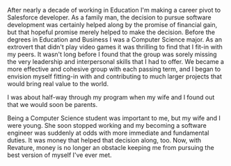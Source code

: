 After nearly a decade of working in Education I'm making a career pivot to Salesforce developer. As a family man, the decision to pursue software development was certainly helped along by the promise of financial gain, but that hopeful promise merely helped to make the decision. Before the degrees in Education and Business I was a Computer Science major. As an extrovert that didn't play video games it was thrilling to find that I fit-in with my peers. It wasn't long before I found that the group was sorely missing the very leadership and interpersonal skills that I had to offer. We became a more effective and cohesive group with each passing term, and I began to envision myself fitting-in with and contributing to much larger projects that would bring real value to the world.

I was about half-way through my program when my wife and I found out that we would soon be parents. 

Being a Computer Science student was important to me, but my wife and I were young. She soon stopped working and my becoming a software engineer was suddenly at odds with more immediate and fundamental duties. It was money that helped that decision along, too. Now, with Revature, money is no longer an obstacle keeping me from pursuing the best version of myself I've ever met.   
